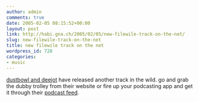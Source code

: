 ```yaml
---
author: admin
comments: true
date: 2005-02-05 08:15:52+00:00
layout: post
link: http://habi.gna.ch/2005/02/05/new-filewile-track-on-the-net/
slug: new-filewile-track-on-the-net
title: new filewile track on the net
wordpress_id: 728
categories:
- music
---
```



[dustbowl and deejot](http://filewile.com/) have released another track in the wild. go and grab the dubby trolley from their website or fire up your podcasting app and get it through their [podcast feed](http://filewile.com/podcast.php).

